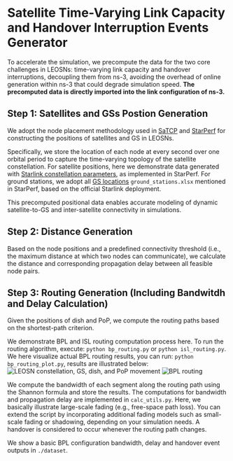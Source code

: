 Satellite Time-Varying Link Capacity and Handover Interruption Events Generator
======

To accelerate the simulation, we precompute the data for the two core challenges in LEOSNs: time-varying link capacity and handover interruptions, decoupling them from ns-3, avoiding the overhead of online generation within ns-3 that could degrade simulation speed. **The precomputed data is directly imported into the link configuration of ns-3.**

## Step 1: Satellites and GSs Postion Generation
We adopt the node placement methodology used in [SaTCP](https://github.com/XuyangCaoUCSD/LeoEM) and [StarPerf](https://github.com/SpaceNetLab/StarPerf_Simulator) for constructing the positions of satellites and GS in LEOSNs.

Specifically, we store the location of each node at every second over one orbital period to capture the time-varying topology of the satellite constellation. For satellite positions, here we demonstrate data generated with [Starlink constellation parameters](https://www.dropbox.com/scl/fo/jmfet91n4za2c6j5fwkuj/AOr6_cDeZrHAga7jQVyj_J0?rlkey=wvdr5c3bw7ddld091l08bvdjx&e=1&dl=0), as implemented in StarPerf. For ground stations, we adopt all [GS locations](https://github.com/XuyangCaoUCSD/LeoEM/blob/main/ground_stations.xlsx) `ground_stations.xlsx` mentioned in StarPerf, based on the official Starlink deployment.

This precomputed positional data enables accurate modeling of dynamic satellite-to-GS and inter-satellite connectivity in simulations.

## Step 2: Distance Generation
Based on the node positions and a predefined connectivity threshold (i.e., the maximum distance at which two nodes can communicate), we calculate the distance and corresponding propagation delay between all feasible node pairs.

## Step 3: Routing Generation (Including Bandwitdh and Delay Calculation)
Given the positions of dish and PoP, we compute the routing paths based on the shortest-path criterion.

We demonstrate BPL and ISL routing computation process here. To run the routing algorithm, execute: `python bp_routing.py` or `python isl_routing.py`. We here visualize actual BPL routing results, you can run: `python bp_routing_plot.py`, results are illustrated below:
![LEOSN constellation, GS, dish, and PoP movement](starlink_with_gs.gif)
![BPL routing](routing.gif)

We compute the bandwidth of each segment along the routing path using the Shannon formula and store the results. The computations for bandwidth and propagation delay are implemented in `calc_utils.py`. Here, we basically illustrate large-scale fading (e.g., free-space path loss). You can extend the script by incorporating additional fading models such as small-scale fading or shadowing, depending on your simulation needs. A handover is considered to occur whenever the routing path changes.

We show a basic BPL configuration bandwidth, delay and handover event outputs in `./dataset`.
